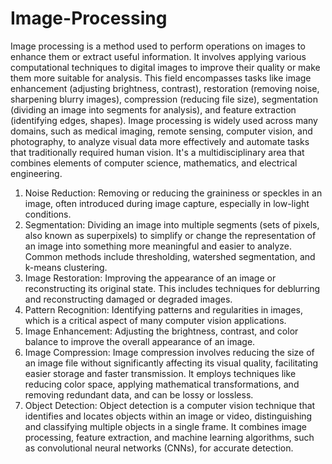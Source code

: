 # Image-Processing

Image processing is a method used to perform operations on images to enhance them or extract useful information. It involves applying various computational techniques to digital images to improve their quality or make them more suitable for analysis. This field encompasses tasks like image enhancement (adjusting brightness, contrast), restoration (removing noise, sharpening blurry images), compression (reducing file size), segmentation (dividing an image into segments for analysis), and feature extraction (identifying edges, shapes). Image processing is widely used across many domains, such as medical imaging, remote sensing, computer vision, and photography, to analyze visual data more effectively and automate tasks that traditionally required human vision. It's a multidisciplinary area that combines elements of computer science, mathematics, and electrical engineering.

1. Noise Reduction: Removing or reducing the graininess or speckles in an image, often introduced during image capture, especially in low-light conditions.
2. Segmentation: Dividing an image into multiple segments (sets of pixels, also known as superpixels) to simplify or change the representation of an image into something more meaningful and easier to analyze. Common  methods include thresholding, watershed segmentation, and k-means clustering.
3. Image Restoration: Improving the appearance of an image or reconstructing its original state. This includes techniques for deblurring and reconstructing damaged or degraded images.
4. Pattern Recognition: Identifying patterns and regularities in images, which is a critical aspect of many computer vision applications.
5. Image Enhancement: Adjusting the brightness, contrast, and color balance to improve the overall appearance of an image.
6. Image Compression: Image compression involves reducing the size of an image file without significantly affecting its visual quality, facilitating easier storage and faster transmission. It employs techniques like reducing color space, applying mathematical transformations, and removing redundant data, and can be lossy or lossless.
7. Object Detection: Object detection is a computer vision technique that identifies and locates objects within an image or video, distinguishing and classifying multiple objects in a single frame. It combines image processing, feature extraction, and machine learning algorithms, such as convolutional neural networks (CNNs), for accurate detection.


